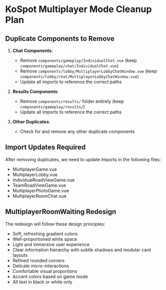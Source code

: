 # KoSpot Multiplayer Mode Cleanup Plan

## Duplicate Components to Remove

1. **Chat Components**:
   - Remove `components/gameplay/IndividualChat.vue` (keep `components/gameplay/chat/IndividualChat.vue`)
   - Remove `components/lobby/MultiplayerLobbyChatWindow.vue` (keep `components/lobby/chat/MultiplayerLobbyChatWindow.vue`)
   - Update all imports to reference the correct paths

2. **Results Components**:
   - Remove `components/results/` folder entirely (keep `components/gameplay/results/`)
   - Update all imports to reference the correct paths

3. **Other Duplicates**:
   - Check for and remove any other duplicate components

## Import Updates Required

After removing duplicates, we need to update imports in the following files:
- MultiplayerGame.vue
- MultiplayerLobby.vue
- IndividualRoadViewGame.vue
- TeamRoadViewGame.vue
- MultiplayerPhotoGame.vue
- MultiplayerRoomChat.vue

## MultiplayerRoomWaiting Redesign

The redesign will follow these design principles:
- Soft, refreshing gradient colors
- Well-proportioned white space
- Light and immersive user experience
- Clear information hierarchy with subtle shadows and modular card layouts
- Refined rounded corners
- Delicate micro-interactions
- Comfortable visual proportions
- Accent colors based on game mode
- All text in black or white only
